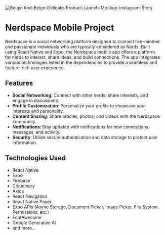 <img src="https://i.ibb.co/WGFYN7V/Beige-And-Beige-Delicate-Product-Launch-Mockup-Instagram-Story.png" alt="Beige-And-Beige-Delicate-Product-Launch-Mockup-Instagram-Story" border="0">

# Nerdspace Mobile Project

Nerdspace is a social networking platform designed to connect like-minded and passionate individuals who are typically considered as Nerds. Built using React Native and Expo, the Nerdspace mobile app offers a platform for nerds to interact, share ideas, and build connections. The app integrates various technologies listed in the dependencies to provide a seamless and feature-rich user experience.

## Features

- **Social Networking**: Connect with other nerds, share interests, and engage in discussions.
- **Profile Customization**: Personalize your profile to showcase your interests and personality.
- **Content Sharing**: Share articles, photos, and videos with the Nerdspace community.
- **Notifications**: Stay updated with notifications for new connections, messages, and activity.
- **Security**: Utilize secure authentication and data storage to protect user information.

## Technologies Used

- React Native
- Expo
- Firebase
- Cloudinary
- Axios
- React Navigation
- React Native Paper
- Expo APIs (Async Storage, Document Picker, Image Picker, File System, Permissions, etc.)
- FontAwesome
- Google Generative AI
- and more...
